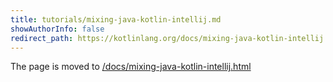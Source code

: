 ```yaml
---
title: tutorials/mixing-java-kotlin-intellij.md
showAuthorInfo: false
redirect_path: https://kotlinlang.org/docs/mixing-java-kotlin-intellij.html
---
```


The page is moved to [/docs/mixing-java-kotlin-intellij.html](/docs/mixing-java-kotlin-intellij.html)
